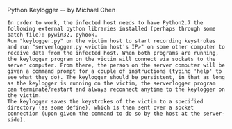Python Keylogger -- by Michael Chen

	In order to work, the infected host needs to have Python2.7 the following external python libraries installed (perhaps through some batch file): pywin32, pyhook.
	Run "keylogger.py" on the victim host to start recording keystrokes and run "serverlogger.py <victim host's IP>" on some other computer to receive data from the infected host. When both programs are running, the keylogger program on the victim will connect via sockets to the server computer. From there, the person on the server computer will be given a command prompt for a couple of instructions (typing 'help' to see what they do). The keylogger should be persistent, in that as long as the keylogger is running on the victim, the serverlogger program can terminate/restart and always reconnect anytime to the keylogger on the victim.
	The keylogger saves the keystrokes of the victim to a specified directory (as some define), which is then sent over a socket connection (upon given the command to do so by the host at the server-side).
